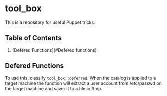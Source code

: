 # tool_box

This is a repository for useful Puppet tricks.

## Table of Contents

1. [Defered Functions](#Defered functions)

## Defered Functions

To use this, classify ```tool_box::deferred```.
When the catalog is applied to a target machine the function will extract a user account from /etc/passwd on the target machine and saver it to a file in /tmp.
